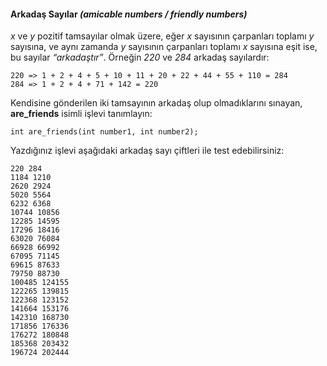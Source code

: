 #### Arkadaş Sayılar *(amicable numbers / friendly numbers)*

*x* ve *y* pozitif tamsayılar olmak üzere, eğer *x* sayısının çarpanları toplamı *y* sayısına, ve aynı zamanda *y* sayısının çarpanları toplamı *x* sayısına eşit ise, bu sayılar *“arkadaştır”*.
Örneğin *220* ve *284* arkadaş sayılardır:

```
220 => 1 + 2 + 4 + 5 + 10 + 11 + 20 + 22 + 44 + 55 + 110 = 284
284 => 1 + 2 + 4 + 71 + 142 = 220
```
Kendisine gönderilen iki tamsayının arkadaş olup olmadıklarını sınayan, __are_friends__ isimli işlevi tanımlayın:
```
int are_friends(int number1, int number2);
```
Yazdığınız işlevi aşağıdaki arkadaş sayı çiftleri ile test edebilirsiniz:
```
220 284                         
1184 1210
2620 2924
5020 5564
6232 6368
10744 10856
12285 14595
17296 18416
63020 76084
66928 66992
67095 71145
69615 87633
79750 88730
100485 124155
122265 139815
122368 123152
141664 153176
142310 168730
171856 176336
176272 180848
185368 203432
196724 202444
```
